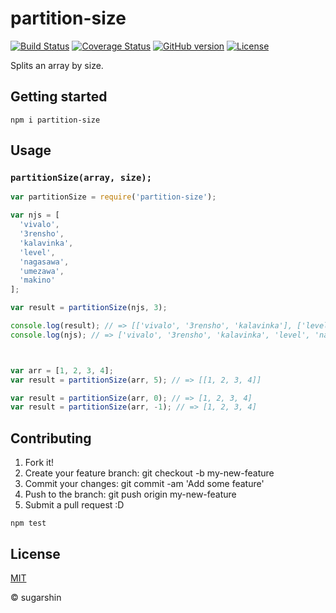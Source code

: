 # partition-size

[![Build Status][travis-image]][travis-url]
[![Coverage Status][coveralls-image]][coveralls-url]
[![GitHub version][github-ver-image]][github-ver-url]
[![License][license-image]][license-url]

Splits an array by size.

## Getting started

```
npm i partition-size
```

## Usage

### `partitionSize(array, size);`

```js
var partitionSize = require('partition-size');

var njs = [
  'vivalo',
  '3rensho',
  'kalavinka',
  'level',
  'nagasawa',
  'umezawa',
  'makino'
];

var result = partitionSize(njs, 3);

console.log(result); // => [['vivalo', '3rensho', 'kalavinka'], ['level', 'nagasawa', 'umezawa'], ['makino']]
console.log(njs); // => ['vivalo', '3rensho', 'kalavinka', 'level', 'nagasawa', 'umezawa', 'makino']



var arr = [1, 2, 3, 4];
var result = partitionSize(arr, 5); // => [[1, 2, 3, 4]]

var result = partitionSize(arr, 0); // => [1, 2, 3, 4]
var result = partitionSize(arr, -1); // => [1, 2, 3, 4]
```

## Contributing

1. Fork it!
2. Create your feature branch: git checkout -b my-new-feature
3. Commit your changes: git commit -am 'Add some feature'
4. Push to the branch: git push origin my-new-feature
5. Submit a pull request :D

```
npm test
```

## License

[MIT][license-url]

© sugarshin

[npm-image]: http://img.shields.io/npm/v/partition-size.svg
[npm-url]: https://www.npmjs.org/package/partition-size
[bower-image]: http://img.shields.io/bower/v/partition-size.svg
[bower-url]: http://bower.io/search/?q=partition-size
[travis-image]: http://img.shields.io/travis/sugarshin/partition-size/master.svg?branch=master
[travis-url]: https://travis-ci.org/sugarshin/partition-size
[gratipay-image]: http://img.shields.io/gratipay/sugarshin.svg
[gratipay-url]: https://gratipay.com/sugarshin/
[coveralls-image]: https://coveralls.io/repos/sugarshin/partition-size/badge.svg
[coveralls-url]: https://coveralls.io/r/sugarshin/partition-size
[github-ver-image]: https://badge.fury.io/gh/sugarshin%2Fpartition-size.svg
[github-ver-url]: http://badge.fury.io/gh/sugarshin%2Fpartition-size
[license-image]: http://img.shields.io/:license-mit-blue.svg
[license-url]: http://sugarshin.mit-license.org/
[downloads-image]: http://img.shields.io/npm/dm/partition-size.svg
[dependencies-image]: http://img.shields.io/david/sugarshin/partition-size.svg

